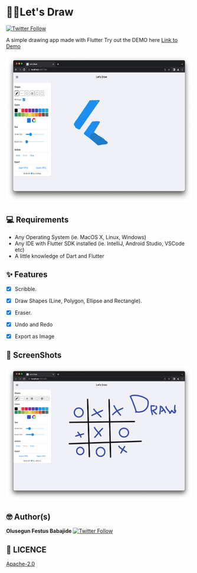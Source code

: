 # 🎨🎨Let's Draw
[![Twitter Follow](https://img.shields.io/twitter/follow/iamjideguru.svg?style=social)](https://twitter.com/iamjideguru)

A simple drawing app made with Flutter
Try out the DEMO here
[Link to Demo](https://letsdraw.jideguru.dev/)

<img src="assets/screenshots/ss2.png" height="400"/>

## 💻 Requirements

- Any Operating System (ie. MacOS X, Linux, Windows)
- Any IDE with Flutter SDK installed (ie. IntelliJ, Android Studio, VSCode etc)
- A little knowledge of Dart and Flutter


## ✨ Features

- [x] Scribble.
- [x] Draw Shapes (Line, Polygon, Ellipse and Rectangle).
- [x] Eraser.
- [x] Undo and Redo
- [x] Export as Image


## 📸 ScreenShots

<img src="assets/screenshots/ss1.png"/>

## 🤓 Author(s)

**Olusegun Festus Babajide**
[![Twitter Follow](https://img.shields.io/twitter/follow/iamjideguru.svg?style=social)](https://twitter.com/iamjideguru)

## 🔖 LICENCE

[Apache-2.0](https://github.com/JideGuru/FlutterEbookApp/blob/master/LICENSE)